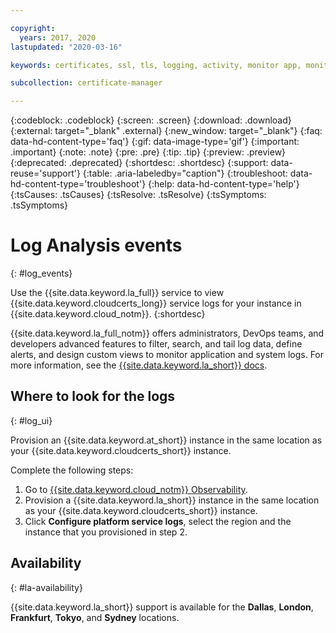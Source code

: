 ```yaml
---

copyright:
  years: 2017, 2020
lastupdated: "2020-03-16"

keywords: certificates, ssl, tls, logging, activity, monitor app, monitor certificates

subcollection: certificate-manager

---
```


{:codeblock: .codeblock}
{:screen: .screen}
{:download: .download}
{:external: target="_blank" .external}
{:new_window: target="_blank"}
{:faq: data-hd-content-type='faq'}
{:gif: data-image-type='gif'}
{:important: .important}
{:note: .note}
{:pre: .pre}
{:tip: .tip}
{:preview: .preview}
{:deprecated: .deprecated}
{:shortdesc: .shortdesc}
{:support: data-reuse='support'}
{:table: .aria-labeledby="caption"}
{:troubleshoot: data-hd-content-type='troubleshoot'}
{:help: data-hd-content-type='help'}
{:tsCauses: .tsCauses}
{:tsResolve: .tsResolve}
{:tsSymptoms: .tsSymptoms}


# Log Analysis events
{: #log_events}

Use the {{site.data.keyword.la_full}} service to view {{site.data.keyword.cloudcerts_long}} service logs for your instance in {{site.data.keyword.cloud_notm}}.
{:shortdesc}

{{site.data.keyword.la_full_notm}} offers administrators, DevOps teams, and developers advanced features to filter, search, and tail log data, define alerts, and design custom views to monitor application and system logs. For more information, see the [{{site.data.keyword.la_short}} docs](/docs/Log-Analysis-with-LogDNA?topic=LogDNA-getting-started).

## Where to look for the logs
{: #log_ui}

Provision an {{site.data.keyword.at_short}} instance in the same location as your {{site.data.keyword.cloudcerts_short}} instance.

Complete the following steps:

1. Go to [{{site.data.keyword.cloud_notm}} Observability](https://cloud.ibm.com/observe/).
2. Provision a {{site.data.keyword.la_short}} instance in the same location as your {{site.data.keyword.cloudcerts_short}} instance.
3. Click **Configure platform service logs**, select the region and the instance that you provisioned in step 2.


## Availability
{: #la-availability}

{{site.data.keyword.la_short}} support is available for the **Dallas**, **London**, **Frankfurt**, **Tokyo**, and **Sydney** locations.
